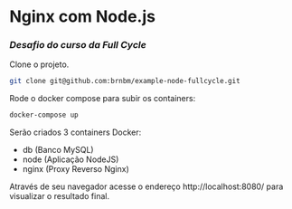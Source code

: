# Nginx com Node.js 
### _Desafio do curso da Full Cycle_

Clone o projeto.
```sh
git clone git@github.com:brnbm/example-node-fullcycle.git
```

Rode o docker compose para subir os containers:
```sh
docker-compose up
```
Serão criados 3 containers Docker:
- db (Banco MySQL)
- node (Aplicação NodeJS)
- nginx (Proxy Reverso Nginx)

Através de seu navegador acesse o endereço http://localhost:8080/ para visualizar o resultado final.
